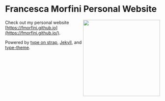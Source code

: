 # Francesca Morfini Personal Website
<img align="right" src="https://github.com/fmorfini/assets_general/blob/main/Francesca_Morfini_my_brain_gif.gif" width="250" />

Check out my personal website [https://fmorfini.github.io](https://fmorfini.github.io/).

Powered by [type on strap](https://github.com/sylhare/Type-on-Strap/tree/master?tab=readme-ov-file), [Jekyll](https://jekyllrb.com), and [type-theme](https://github.com/rohanchandra/type-theme).


<!-- good example including extra things on the website http://cnslab.stanford.edu/ -->